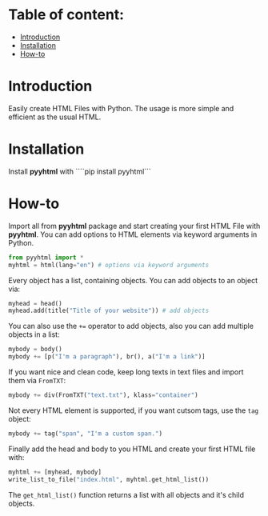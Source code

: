 # Table of content:
- [Introduction](#Introduction)
- [Installation](#Installation)
- [How-to](#How-to)

# Introduction
Easily create HTML Files with Python. The usage is more simple and efficient as the usual HTML. 

# Installation
Install **pyyhtml** with ````pip install pyyhtml```

# How-to
Import all from **pyyhtml** package and start creating your first HTML File with **pyyhtml**.
You can add options to HTML elements via keyword arguments in Python.
```py
from pyyhtml import *
myhtml = html(lang="en") # options via keyword arguments
```

Every object has a list, containing objects. You can add objects to an object via:
```py
myhead = head()
myhead.add(title("Title of your website")) # add objects
```

You can also use the ```+=``` operator to add objects, also you can add multiple objects in a list:
```py
mybody = body()
mybody += [p("I'm a paragraph"), br(), a("I'm a link")]
```

If you want nice and clean code, keep long texts in text files and import them via ```FromTXT```:
```py
mybody += div(FromTXT("text.txt"), klass="container")
```

Not every HTML element is supported, if you want cutsom tags, use the ```tag``` object:
```py
mybody += tag("span", "I'm a custom span.")
```

Finally add the head and body to you HTML and create your first HTML file with:
```py
myhtml += [myhead, mybody]
write_list_to_file("index.html", myhtml.get_html_list())
```

The ```get_html_list()``` function returns a list with all objects and it's child objects.
